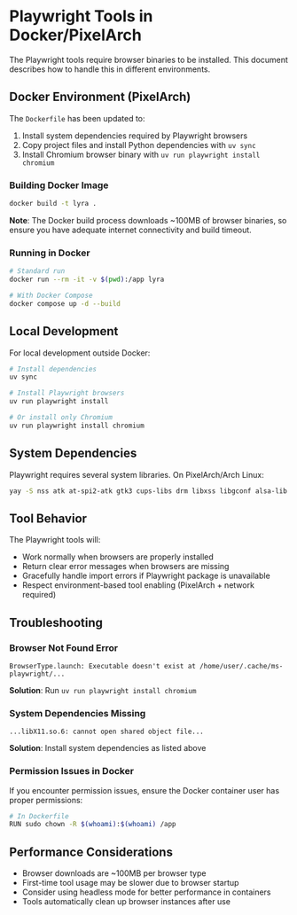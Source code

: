# Playwright Tools in Docker/PixelArch

The Playwright tools require browser binaries to be installed. This document describes how to handle this in different environments.

## Docker Environment (PixelArch)

The `Dockerfile` has been updated to:

1. Install system dependencies required by Playwright browsers
2. Copy project files and install Python dependencies with `uv sync`
3. Install Chromium browser binary with `uv run playwright install chromium`

### Building Docker Image

```bash
docker build -t lyra .
```

**Note**: The Docker build process downloads ~100MB of browser binaries, so ensure you have adequate internet connectivity and build timeout.

### Running in Docker

```bash
# Standard run
docker run --rm -it -v $(pwd):/app lyra

# With Docker Compose
docker compose up -d --build
```

## Local Development

For local development outside Docker:

```bash
# Install dependencies
uv sync

# Install Playwright browsers
uv run playwright install

# Or install only Chromium
uv run playwright install chromium
```

## System Dependencies

Playwright requires several system libraries. On PixelArch/Arch Linux:

```bash
yay -S nss atk at-spi2-atk gtk3 cups-libs drm libxss libgconf alsa-lib
```

## Tool Behavior

The Playwright tools will:

- Work normally when browsers are properly installed
- Return clear error messages when browsers are missing
- Gracefully handle import errors if Playwright package is unavailable
- Respect environment-based tool enabling (PixelArch + network required)

## Troubleshooting

### Browser Not Found Error

```
BrowserType.launch: Executable doesn't exist at /home/user/.cache/ms-playwright/...
```

**Solution**: Run `uv run playwright install chromium`

### System Dependencies Missing

```
...libX11.so.6: cannot open shared object file...
```

**Solution**: Install system dependencies as listed above

### Permission Issues in Docker

If you encounter permission issues, ensure the Docker container user has proper permissions:

```bash
# In Dockerfile
RUN sudo chown -R $(whoami):$(whoami) /app
```

## Performance Considerations

- Browser downloads are ~100MB per browser type
- First-time tool usage may be slower due to browser startup
- Consider using headless mode for better performance in containers
- Tools automatically clean up browser instances after use